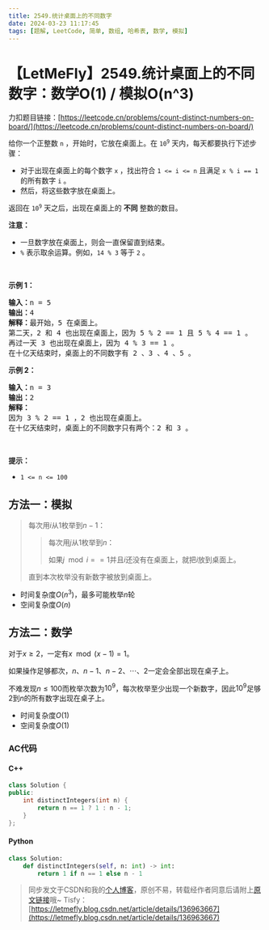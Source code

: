```yaml
---
title: 2549.统计桌面上的不同数字
date: 2024-03-23 11:17:45
tags: [题解, LeetCode, 简单, 数组, 哈希表, 数学, 模拟]
---
```


# 【LetMeFly】2549.统计桌面上的不同数字：数学O(1) / 模拟O(n^3)

力扣题目链接：[https://leetcode.cn/problems/count-distinct-numbers-on-board/](https://leetcode.cn/problems/count-distinct-numbers-on-board/)

<p>给你一个正整数 <code>n</code> ，开始时，它放在桌面上。在 <code>10<sup>9</sup></code> 天内，每天都要执行下述步骤：</p>

<ul>
	<li>对于出现在桌面上的每个数字 <code>x</code> ，找出符合 <code>1 &lt;= i &lt;= n</code> 且满足 <code>x % i == 1</code> 的所有数字 <code>i</code> 。</li>
	<li>然后，将这些数字放在桌面上。</li>
</ul>

<p>返回在 <code>10<sup>9</sup></code> 天之后，出现在桌面上的 <strong>不同</strong> 整数的数目。</p>

<p><strong>注意：</strong></p>

<ul>
	<li>一旦数字放在桌面上，则会一直保留直到结束。</li>
	<li><code>%</code> 表示取余运算。例如，<code>14 % 3</code> 等于 <code>2</code> 。</li>
</ul>

<p>&nbsp;</p>

<p><strong>示例 1：</strong></p>

<pre>
<strong>输入：</strong>n = 5
<strong>输出：</strong>4
<strong>解释：</strong>最开始，5 在桌面上。 
第二天，2 和 4 也出现在桌面上，因为 5 % 2 == 1 且 5 % 4 == 1 。 
再过一天 3 也出现在桌面上，因为 4 % 3 == 1 。 
在十亿天结束时，桌面上的不同数字有 2 、3 、4 、5 。
</pre>

<p><strong>示例 2：</strong></p>

<pre>
<strong>输入：</strong>n = 3 
<strong>输出：</strong>2
<strong>解释：</strong> 
因为 3 % 2 == 1 ，2 也出现在桌面上。 
在十亿天结束时，桌面上的不同数字只有两个：2 和 3 。 
</pre>

<p>&nbsp;</p>

<p><strong>提示：</strong></p>

<ul>
	<li><code>1 &lt;= n &lt;= 100</code></li>
</ul>


    
## 方法一：模拟

> 每次用$i$从$1$枚举到$n-1$：
>
> > 每次用$j$从$1$枚举到$n$：
> >
> > 如果$j\mod i == 1$并且$i$还没有在桌面上，就把$i$放到桌面上。
>
> 直到本次枚举没有新数字被放到桌面上。

+ 时间复杂度$O(n^3)$，最多可能枚举$n$轮
+ 空间复杂度$O(n)$

## 方法二：数学

对于$x\geq2$，一定有$x\mod (x-1)=1$。

如果操作足够都次，$n$、$n-1$、$n-2$、$\cdots$、$2$一定会全部出现在桌子上。

不难发现$n\leq 100$而枚举次数为$10^9$，每次枚举至少出现一个新数字，因此$10^9$足够$2$到$n$的所有数字出现在桌子上。

+ 时间复杂度$O(1)$
+ 空间复杂度$O(1)$

### AC代码

#### C++

```cpp
class Solution {
public:
    int distinctIntegers(int n) {
        return n == 1 ? 1 : n - 1;
    }
};
```

#### Python

```python
class Solution:
    def distinctIntegers(self, n: int) -> int:
        return 1 if n == 1 else n - 1
```

> 同步发文于CSDN和我的[个人博客](https://blog.letmefly.xyz/)，原创不易，转载经作者同意后请附上[原文链接](https://blog.letmefly.xyz/2024/03/23/LeetCode%202549.%E7%BB%9F%E8%AE%A1%E6%A1%8C%E9%9D%A2%E4%B8%8A%E7%9A%84%E4%B8%8D%E5%90%8C%E6%95%B0%E5%AD%97/)哦~
> Tisfy：[https://letmefly.blog.csdn.net/article/details/136963667](https://letmefly.blog.csdn.net/article/details/136963667)
